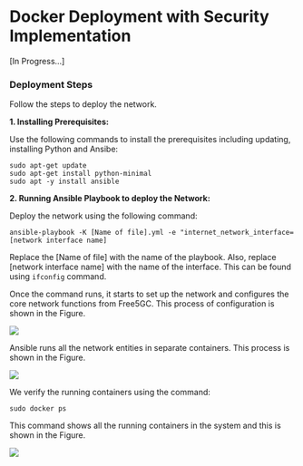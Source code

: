 # Docker Deployment with Security Implementation

[In Progress...]

### Deployment Steps                
Follow the steps to deploy the network.

**1. Installing Prerequisites:**

Use the following commands to install the prerequisites including updating, installing Python and Ansibe:
    
```
sudo apt-get update
sudo apt-get install python-minimal
sudo apt -y install ansible
```

**2. Running Ansible Playbook to deploy the Network:**

Deploy the network using the following command:

``` ansible-playbook -K [Name of file].yml -e "internet_network_interface=[network interface name] ```

Replace the [Name of file] with the name of the playbook. Also, replace [network interface name] with the name of the interface. This can be found using ```ifconfig``` command.

Once the command runs, it starts to set up the network and configures the core network functions from Free5GC. This process of configuration is shown in the Figure.

![](Results/1-Configuring_Core_network_functions.PNG)

Ansible runs all the network entities in separate containers. This process is shown in the Figure.

![](Results/2-Running_containers.PNG)

We verify the running containers using the command:

``` sudo docker ps ```

This command shows all the running containers in the system and this is shown in the Figure.

![](Results/3-Check_Running_dockers.PNG )

